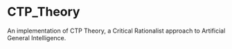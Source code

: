 # CTP_Theory
An implementation of CTP Theory, a Critical Rationalist approach to Artificial General Intelligence.
